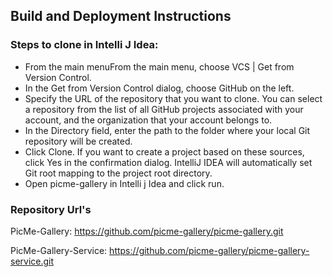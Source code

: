 ## Build and Deployment Instructions

### Steps to clone in Intelli J Idea:

* From the main menuFrom the main menu, choose VCS | Get from Version Control.
* In the Get from Version Control dialog, choose GitHub on the left.
* Specify the URL of the repository that you want to clone. You can select a repository from the list of all GitHub projects associated with your account, and the organization that your account belongs to.
* In the Directory field, enter the path to the folder where your local Git repository will be created.
* Click Clone. If you want to create a project based on these sources, click Yes in the confirmation dialog. IntelliJ IDEA will automatically set Git root mapping to the project root directory.
* Open picme-gallery in Intelli j Idea and click run.
### Repository Url's

PicMe-Gallery: https://github.com/picme-gallery/picme-gallery.git

PicMe-Gallery-Service: https://github.com/picme-gallery/picme-gallery-service.git
